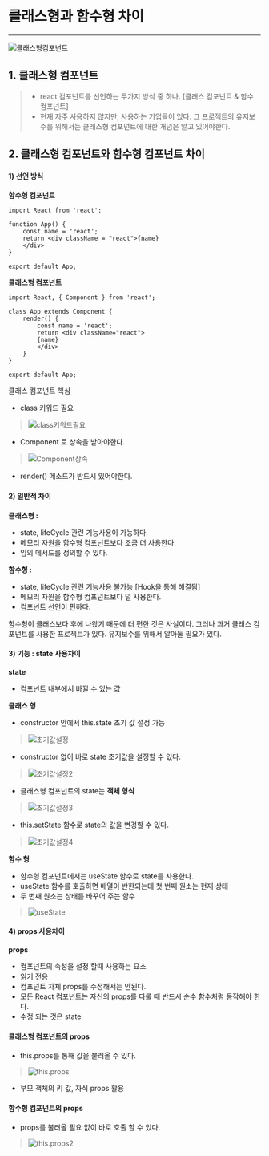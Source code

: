 # 클래스형과 함수형 차이

---

![클래스형컴포넌트](https://media.vlpt.us/images/sdc337dc/post/249993f6-b71d-46e2-aa54-ebbcfd5fbe41/image.png)

## 1. 클래스형 컴포넌트

> - react 컴포넌트를 선언하는 두가지 방식 중 하나. [클래스 컴포넌트 & 함수 컴포넌트]
> - 현재 자주 사용하지 않지만, 사용하는 기업들이 있다. 그 프로젝트의 유지보수를 위해서는 클래스형 컴포넌트에 대한 개념은 알고 있어야한다.

## 2. 클래스형 컴포넌트와 함수형 컴포넌트 차이

#### 1) 선언 방식

**함수형 컴포넌트**

```
import React from 'react';

function App() {
    const name = 'react';
    return <div className = "react">{name}
    </div>
}

export default App;
```

**클래스형 컴포넌트**

```
import React, { Component } from 'react';

class App extends Component {
    render() {
        const name = 'react';
        return <div className="react">
        {name}
        </div>
    }
}

export default App;
```

클래스 컴포넌트 핵심

- class 키워드 필요

> ![class키워드필요](https://media.vlpt.us/images/sdc337dc/post/ff440a4d-3e7d-4eb3-8095-3a7b88456be0/image.png)

- Component 로 상속을 받아야한다.

> ![Component상속](https://media.vlpt.us/images/sdc337dc/post/f8e93cd2-6148-4c22-a8ee-7bfb1adc3a09/image.png)

- render() 메소드가 반드시 있어야한다.

#### 2) 일반적 차이

**클래스형 :**

- state, lifeCycle 관련 기능사용이 가능하다.
- 메모리 자원을 함수형 컴포넌트보다 조금 더 사용한다.
- 임의 메서드를 정의할 수 있다.

**함수형 :**

- state, lifeCycle 관련 기능사용 불가능 [Hook을 통해 해결됨]
- 메모리 자원을 함수형 컴포넌트보다 덜 사용한다.
- 컴포넌트 선언이 편하다.

함수형이 클래스보다 후에 나왔기 때문에 더 편한 것은 사실이다. 그러나 과거 클래스 컴포넌트를 사용한 프로젝트가 있다. 유지보수를 위해서 알아둘 필요가 있다.

#### 3) 기능 : state 사용차이

**state**

- 컴포넌트 내부에서 바뀔 수 있는 값

**클래스 형**

- constructor 안에서 this.state 초기 값 설정 가능

> ![초기값설정](https://media.vlpt.us/images/sdc337dc/post/3add5950-c02b-4fbc-a27e-806f2c1dfb63/image.png)

- constructor 없이 바로 state 초기값을 설정할 수 있다.

> ![초기값설정2](https://media.vlpt.us/images/sdc337dc/post/1f1ebd5e-aace-45f7-bd65-74f1abc57473/image.png)

- 클래스형 컴포넌트의 state는 **객체 형식**

> ![초기값설정3](https://media.vlpt.us/images/sdc337dc/post/07b7cc0b-0c2d-4df9-9ae7-4c38eae15c8a/image.png)

- this.setState 함수로 state의 값을 변경할 수 있다.

> ![초기값설정4](https://media.vlpt.us/images/sdc337dc/post/0efb1cdf-3e99-44b7-be63-9172cc243889/image.png)

**함수 형**

- 함수형 컴포넌트에서는 useState 함수로 state를 사용한다.
- useState 함수를 호출하면 배열이 반한되는데 첫 번째 원소는 현재 상태
- 두 번째 원소는 상태를 바꾸어 주는 함수

> ![useState](https://media.vlpt.us/images/sdc337dc/post/29321ecc-a578-460b-9423-6910d7ff069a/image.png)

#### 4) props 사용차이

**props**

- 컴포넌트의 속성을 설정 할때 사용하는 요소
- 읽기 전용
- 컴포넌트 자체 props를 수정해서는 안된다.
- 모든 React 컴포넌트는 자신의 props를 다룰 때 반드시 순수 함수처럼 동작해야 한다.
- 수정 되는 것은 state

#### 클래스형 컴포넌트의 props

- this.props를 통해 값을 불러올 수 있다.

> ![this.props](https://media.vlpt.us/images/sdc337dc/post/dd0fc0d4-438a-4d2e-9943-d34fde6fd01d/image.png)

- 부모 객체의 키 값, 자식 props 활용

#### 함수형 컴포넌트의 props

- props를 불러올 필요 없이 바로 호출 할 수 있다.

> ![this.props2](https://media.vlpt.us/images/sdc337dc/post/f9e6559e-ba34-4dd5-bcb7-c0d219e8486d/image.png)
